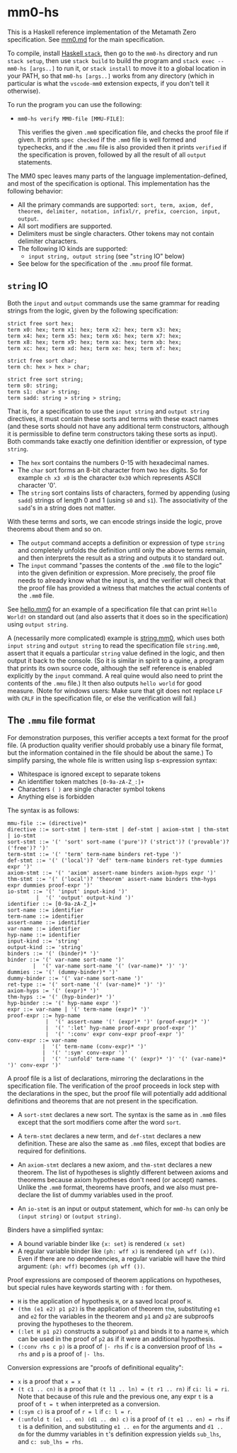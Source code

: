 # mm0-hs

This is a Haskell reference implementation of the Metamath Zero specification. See [mm0.md](/mm0.md) for the main specification.

To compile, install [Haskell `stack`](https://haskellstack.org/), then go to the `mm0-hs` directory and run `stack setup`, then use `stack build` to build the program and `stack exec -- mm0-hs [args..]` to run it, or `stack install` to move it to a global location in your PATH, so that `mm0-hs [args..]` works from any directory (which in particular is what the `vscode-mm0` extension expects, if you don't tell it otherwise).

To run the program you can use the following:

* `mm0-hs verify MM0-file [MMU-FILE]`:

  This verifies the given `.mm0` specification file, and checks the proof file if given. It prints `spec checked` if the `.mm0` file is well formed and typechecks, and if the `.mmu` file is also provided then it prints `verified` if the specification is proven, followed by all the result of all `output` statements.

The MM0 spec leaves many parts of the language implementation-defined, and most of the specification is optional. This implementation has the following behavior:

* All the primary commands are supported: `sort, term, axiom, def, theorem, delimiter, notation, infixl/r, prefix, coercion, input, output`.
* All sort modifiers are supported.
* Delimiters must be single characters. Other tokens may not contain delimiter characters.
* The following IO kinds are supported:
  * `input string, output string` (see "`string` IO" below)
* See below for the specification of the `.mmu` proof file format.

`string` IO
---
Both the `input` and `output` commands use the same grammar for reading strings from the logic, given by the following specification:

    strict free sort hex;
    term x0: hex; term x1: hex; term x2: hex; term x3: hex;
    term x4: hex; term x5: hex; term x6: hex; term x7: hex;
    term x8: hex; term x9: hex; term xa: hex; term xb: hex;
    term xc: hex; term xd: hex; term xe: hex; term xf: hex;

    strict free sort char;
    term ch: hex > hex > char;

    strict free sort string;
    term s0: string;
    term s1: char > string;
    term sadd: string > string > string;

That is, for a specification to use the `input string` and `output string` directives, it must contain these sorts and terms with these exact names (and these sorts should not have any additional term constructors, although it is permissible to define term constructors taking these sorts as input). Both commands take exactly one definition identifier or expression, of type `string`.

* The `hex` sort contains the numbers 0-15 with hexadecimal names.
* The `char` sort forms an 8-bit character from two `hex` digits. So for example `ch x3 x0` is the character `0x30` which represents ASCII character '0'.
* The `string` sort contains lists of characters, formed by appending (using `sadd`) strings of length 0 and 1 (using `s0` and `s1`). The associativity of the `sadd`'s in a string does not matter.

With these terms and sorts, we can encode strings inside the logic, prove theorems about them and so on.
* The `output` command accepts a definition or expression of type `string` and completely unfolds the definition until only the above terms remain, and then interprets the result as a string and outputs it to standard out.
* The `input` command "passes the contents of the `.mm0` file to the logic" into the given definition or expression. More precisely, the proof file needs to already know what the input is, and the verifier will check that the proof file has provided a witness that matches the actual contents of the `.mm0` file.

See [hello.mm0](/examples/hello.mm0) for an example of a specification file that can print `Hello World!` on standard out (and also asserts that it does so in the specification) using `output string`.

A (necessarily more complicated) example is [string.mm0](/examples/string.mm0), which uses both `input string` and `output string` to read the specification file `string.mm0`, assert that it equals a particular `string` value defined in the logic, and then output it back to the console. (So it is similar in spirit to a quine, a program that prints its own source code, although the self reference is enabled explicitly by the `input` command. A real quine would also need to print the contents of the `.mmu` file.) It then also outputs `hello world` for good measure. (Note for windows users: Make sure that git does not replace `LF` with `CRLF` in the specification file, or else the verification will fail.)

The `.mmu` file format
---
For demonstration purposes, this verifier accepts a text format for the proof file. (A production quality verifier should probably use a binary file format, but the information contained in the file should be about the same.) To simplify parsing, the whole file is written using lisp s-expression syntax:

* Whitespace is ignored except to separate tokens
* An identifier token matches `[0-9a-zA-Z_:]+`
* Characters `( )` are single character symbol tokens
* Anything else is forbidden

The syntax is as follows:

    mmu-file ::= (directive)*
    directive ::= sort-stmt | term-stmt | def-stmt | axiom-stmt | thm-stmt | io-stmt
    sort-stmt ::= '(' 'sort' sort-name ('pure')? ('strict')? ('provable')? ('free')? ')'
    term-stmt ::= '(' 'term' term-name binders ret-type ')'
    def-stmt ::= '(' ('local')? 'def' term-name binders ret-type dummies expr ')'
    axiom-stmt ::= '(' 'axiom' assert-name binders axiom-hyps expr ')'
    thm-stmt ::= '(' ('local')? 'theorem' assert-name binders thm-hyps expr dummies proof-expr ')'
    io-stmt ::= '(' 'input' input-kind ')'
             |  '(' 'output' output-kind ')'
    identifier ::= [0-9a-zA-Z_]+
    sort-name ::= identifier
    term-name ::= identifier
    assert-name ::= identifier
    var-name ::= identifier
    hyp-name ::= identifier
    input-kind ::= 'string'
    output-kind ::= 'string'
    binders ::= '(' (binder)* ')'
    binder ::= '(' var-name sort-name ')'
            |  '(' var-name sort-name '(' (var-name)* ')' ')'
    dummies ::= '(' (dummy-binder)* ')'
    dummy-binder ::= '(' var-name sort-name ')'
    ret-type ::= '(' sort-name '(' (var-name)* ')' ')'
    axiom-hyps := '(' (expr)* ')'
    thm-hyps ::= '(' (hyp-binder)* ')'
    hyp-binder ::= '(' hyp-name expr ')'
    expr ::= var-name | '(' term-name (expr)* ')'
    proof-expr ::= hyp-name
                |  '(' assert-name '(' (expr)* ')' (proof-expr)* ')'
                |  '(' ':let' hyp-name proof-expr proof-expr ')'
                |  '(' ':conv' expr conv-expr proof-expr ')'
    conv-expr ::= var-name
               |  '(' term-name (conv-expr)* ')'
               |  '(' ':sym' conv-expr ')'
               |  '(' ':unfold' term-name '(' (expr)* ')' '(' (var-name)* ')' conv-expr ')'

A proof file is a list of declarations, mirroring the declarations in the specification file. The verification of the proof proceeds in lock step with the declarations in the spec, but the proof file will potentially add additional definitions and theorems that are not present in the specification.

* A `sort-stmt` declares a new sort. The syntax is the same as in `.mm0` files except that the sort modifiers come after the word `sort`.

* A `term-stmt` declares a new term, and `def-stmt` declares a new definition. These are also the same as `.mm0` files, except that bodies are required for definitions.

* An `axiom-stmt` declares a new axiom, and `thm-stmt` declares a new theorem. The list of hypotheses is slightly different between axioms and theorems because axiom hypotheses don't need (or accept) names. Unlike the `.mm0` format, theorems have proofs, and we also must pre-declare the list of dummy variables used in the proof.

* An `io-stmt` is an input or output statement, which for `mm0-hs` can only be `(input string)` or `(output string)`.

Binders have a simplified syntax:
* A bound variable binder like `{x: set}` is rendered `(x set)`
* A regular variable binder like `(ph: wff x)` is rendered `(ph wff (x))`. Even if there are no dependencies, a regular variable will have the third argument: `(ph: wff)` becomes `(ph wff ())`.

Proof expressions are composed of theorem applications on hypotheses, but special rules have keywords starting with `:` for them.

* `H` is the application of hypothesis `H`, or a saved local proof `H`.
* `(thm (e1 e2) p1 p2)` is the application of theorem `thm`, substituting `e1` and `e2` for the variables in the theorem and `p1` and `p2` are subproofs proving the hypotheses to the theorem.
* `(:let H p1 p2)` constructs a subproof `p1` and binds it to a name `H`, which can be used in the proof of `p2` as if it were an additional hypothesis.
* `(:conv rhs c p)` is a proof of `|- rhs` if `c` is a conversion proof of `lhs = rhs` and `p` is a proof of `|- lhs`.

Conversion expressions are "proofs of definitional equality":
* `x` is a proof that `x = x`
* `(t c1 .. cn)` is a proof that `(t l1 .. ln) = (t r1 .. rn)` if `ci: li = ri`. Note that because of this rule and the previous one, any expr `t` is a proof of `t = t` when interpreted as a conversion.
* `(:sym c)` is a proof of `r = l` if `c: l = r`.
* `(:unfold t (e1 .. en) (d1 .. dm) c)` is a proof of `(t e1 .. en) = rhs` if `t` is a definition, and substituting `e1 .. en` for the arguments and `d1 .. dm` for the dummy variables in `t`'s definition expression yields `sub_lhs`, and `c: sub_lhs = rhs`.
